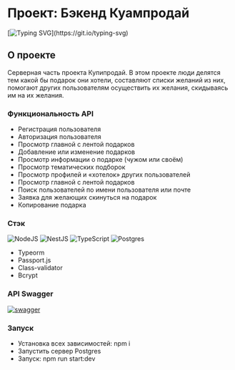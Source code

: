 # Проект: Бэкенд Куампродай
[![Typing SVG](https://readme-typing-svg.demolab.com?font=Fira+Code&pause=1000&random=false&width=600&height=60&lines=%D0%9F%D0%BE%D0%B6%D0%B5%D0%BB%D0%B0%D0%B9+%D1%81%D0%B5%D0%B1%D0%B5%2C+%D0%BF%D0%BE%D0%BC%D0%BE%D0%B3%D0%B8+%D0%B8%D1%81%D0%BF%D0%BE%D0%BB%D0%BD%D0%B8%D1%82%D1%8C+%D0%BC%D0%B5%D1%87%D1%82%D1%83+%D0%B4%D1%80%D1%83%D0%B3%D0%BE%D0%BC%D1%83!)](https://git.io/typing-svg)

## О проекте

Серверная часть проекта Купипродай. В этом проекте люди делятся тем какой бы подарок они хотели, составляют списки желаний из них, помогают других пользователям осуществить их желания, скидываясь им на их желания. 

### Функциональность API


- Регистрация пользователя
- Авторизация пользователя
- Просмотр главной с лентой подарков
- Добавление или изменение подарков
- Просмотр информации о подарке (чужом или своём)
- Просмотр тематических подборок
- Просмотр профилей и «хотелок» других пользователей
- Просмотр главной с лентой подарков
- Поиск пользователей по имени пользователя или почте
- Заявка для желающих скинуться на подарок
- Копирование подарка



### Стэк
![NodeJS](https://img.shields.io/badge/node.js-6DA55F?style=for-the-badge&logo=node.js&logoColor=white)
![NestJS](https://img.shields.io/badge/nestjs-%23E0234E.svg?style=for-the-badge&logo=nestjs&logoColor=white)
![TypeScript](https://img.shields.io/badge/typescript-%23007ACC.svg?style=for-the-badge&logo=typescript&logoColor=white)
![Postgres](https://img.shields.io/badge/postgres-%23316192.svg?style=for-the-badge&logo=postgresql&logoColor=white)



- Typeorm
- Passport.js
- Class-validator
- Bcrypt
  


### API Swagger
<a href="https://app.swaggerhub.com/apis/zlocate/KupiPodariDay/1.0.0" target="_blank" rel="noopener noreferrer"><img  src="https://img.shields.io/badge/-Swagger-%23Clojure?style=for-the-badge&logo=swagger&logoColor=white" alt='swagger' /></a>


### Запуск
- Установка всех зависимостей: npm i
- Запустить сервер Postgres
- Запуск: npm run start:dev
